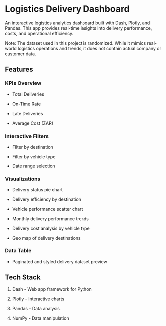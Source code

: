 # Logistics Delivery Dashboard

An interactive logistics analytics dashboard built with Dash, Plotly, and Pandas.
This app provides real-time insights into delivery performance, costs, and operational efficiency.

Note: The dataset used in this project is randomized. While it mimics real-world logistics operations and trends, it does not contain actual company or customer data.

## Features

### KPIs Overview

  - Total Deliveries

  - On-Time Rate

  - Late Deliveries

  - Average Cost (ZAR)

### Interactive Filters

  - Filter by destination

  - Filter by vehicle type

  - Date range selection

### Visualizations

  - Delivery status pie chart

  - Delivery efficiency by destination

  - Vehicle performance scatter chart

  - Monthly delivery performance trends

  - Delivery cost analysis by vehicle type

  - Geo map of delivery destinations

### Data Table

  - Paginated and styled delivery dataset preview


## Tech Stack

  1. Dash - Web app framework for Python

  2. Plotly - Interactive charts

  3. Pandas - Data analysis

  4. NumPy - Data manipulation
